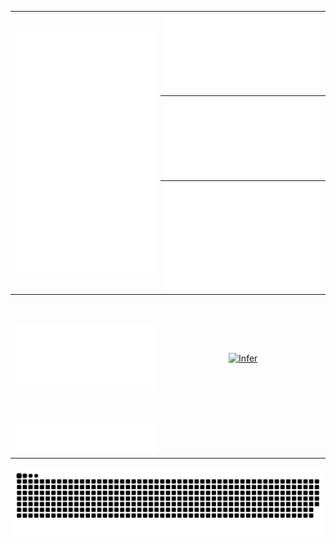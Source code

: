 <div align="center">
  <table>
    <thead>
      <tr>
        <th rowspan="3">
          <img src="./uwu/metrics.classic.svg" alt="classic" />
        </th>
        <th>
          <img src="./uwu/metrics.meteor.svg" alt="meteor" />
        </th>
      </tr>
      <tr>
        <th>
          <img src="./uwu/metrics.deepseek.svg" alt="deepseek" />
        </th>
      </tr>
      <tr>
        <th>
          <img src="./uwu/metrics.plugin.isocalendar.fullyear.svg" alt="fullyear" />
        </th>
      </tr>
    </thead>
    <tbody>
      <tr>
        <td>
          <img src="./uwu/metrics.spoti.svg" alt="spoti" </td>
        <td rowspan="2" style="display: flex; align-items: center; justify-content: center; height: 200px;">
          <a href="https://discord.com/users/762574927487303691">
            <img src="https://lanyard.cnrad.dev/api/762574927487303691?borderRadius=20px&bg=00000000&idleMessage=probably%20Sleeping" alt="Infer" style="height: 100%;" />
          </a>
        </td>
      </tr>
      <tr>
        <td>
          <img src="./uwu/metrics.notable.svg" alt="notable" />
        </td>
      </tr>
    </tbody>
  </table>
</div>
<picture>
  <source media="(prefers-color-scheme: dark)" srcset="https://raw.githubusercontent.com/Infer2/Infer2/uwu/github-snake-dark.svg" />
  <source media="(prefers-color-scheme: light)" srcset="https://raw.githubusercontent.com/Infer2/Infer2/uwu/github-snake.svg" />
  <img alt="github-snake" src="https://raw.githubusercontent.com/Infer2/Infer2/uwu/github-snake.svg" />
</picture>
<!-- uwuu -->




